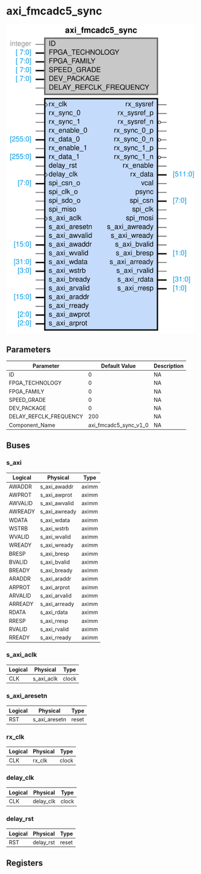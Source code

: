 # axi_fmcadc5_sync

<center>

![axi_fmcadc5_sync](axi_fmcadc5_sync-axi_fmcadc5_sync.svg)

</center>

## Parameters

| Parameter | Default Value | Description |
| --------- | ------------- | ----------- |
| ID | 0 | NA |
| FPGA_TECHNOLOGY | 0 | NA |
| FPGA_FAMILY | 0 | NA |
| SPEED_GRADE | 0 | NA |
| DEV_PACKAGE | 0 | NA |
| DELAY_REFCLK_FREQUENCY | 200 | NA |
| Component_Name | axi_fmcadc5_sync_v1_0 | NA |


## Buses


### s_axi
| Logical | Physical | Type |
| ------- | -------- | ---- |
| AWADDR | s_axi_awaddr | aximm |
| AWPROT | s_axi_awprot | aximm |
| AWVALID | s_axi_awvalid | aximm |
| AWREADY | s_axi_awready | aximm |
| WDATA | s_axi_wdata | aximm |
| WSTRB | s_axi_wstrb | aximm |
| WVALID | s_axi_wvalid | aximm |
| WREADY | s_axi_wready | aximm |
| BRESP | s_axi_bresp | aximm |
| BVALID | s_axi_bvalid | aximm |
| BREADY | s_axi_bready | aximm |
| ARADDR | s_axi_araddr | aximm |
| ARPROT | s_axi_arprot | aximm |
| ARVALID | s_axi_arvalid | aximm |
| ARREADY | s_axi_arready | aximm |
| RDATA | s_axi_rdata | aximm |
| RRESP | s_axi_rresp | aximm |
| RVALID | s_axi_rvalid | aximm |
| RREADY | s_axi_rready | aximm |



### s_axi_aclk
| Logical | Physical | Type |
| ------- | -------- | ---- |
| CLK | s_axi_aclk | clock |



### s_axi_aresetn
| Logical | Physical | Type |
| ------- | -------- | ---- |
| RST | s_axi_aresetn | reset |



### rx_clk
| Logical | Physical | Type |
| ------- | -------- | ---- |
| CLK | rx_clk | clock |



### delay_clk
| Logical | Physical | Type |
| ------- | -------- | ---- |
| CLK | delay_clk | clock |



### delay_rst
| Logical | Physical | Type |
| ------- | -------- | ---- |
| RST | delay_rst | reset |




## Registers